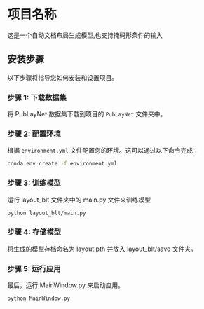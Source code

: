 # 项目名称

这是一个自动文档布局生成模型,也支持掩码形条件的输入

## 安装步骤

以下步骤将指导您如何安装和设置项目。

### 步骤 1: 下载数据集

将 PubLayNet 数据集下载到项目的 `PubLayNet` 文件夹中。

### 步骤 2: 配置环境

根据 `environment.yml` 文件配置您的环境。这可以通过以下命令完成：

```bash
conda env create -f environment.yml
```
### 步骤 3: 训练模型

运行 layout_blt 文件夹中的 main.py 文件来训练模型
```bash
python layout_blt/main.py
```
### 步骤 4: 存储模型

将生成的模型存档命名为 layout.pth 并放入 layout_blt/save 文件夹。
### 步骤 5: 运行应用

最后，运行 MainWindow.py 来启动应用。

```bash
python MainWindow.py
```